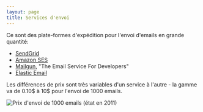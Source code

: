 ```yaml
---
layout: page
title: Services d'envoi
---
```


Ce sont des plate-formes d'expédition pour l'envoi d'emails en grande quantité:

* [SendGrid](https://sendgrid.com/)
* [Amazon SES](https://aws.amazon.com/fr/ses/)
* [Mailgun](https://www.mailgun.com/), "The Email Service For Developers"
* [Elastic Email](https://elasticemail.com/)

Les différences de prix sont très variables d'un service à l'autre - la gamme va de 0.10$ à 10$ pour l'envoi de 1000 emails.

![Prix d'envoi de 1000 emails (état en 2011)](/cours-divers/img/email-send-price.png)